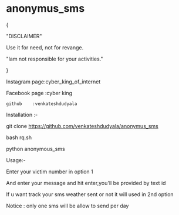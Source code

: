 # anonymus_sms
{

"DISCLAIMER"


Use it for need, not for revange.

"Iam not responsible for your activities."

}

Instagram page:cyber_king_of_internet

Facebook page :cyber king

    github    :venkateshdudyala


Installation :-

git clone https://github.com/venkateshdudyala/anonymus_sms 

bash rq.sh

python anonymous_sms


Usage:-

Enter your victim number in option 1

And enter your message and hit enter,you'll be provided by text id

If u want track your sms weather sent or not it will used in 2nd option

Notice : only one sms will be allow to send per day
